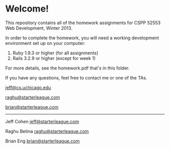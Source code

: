# Welcome!

This repository contains all of the homework assignments for CSPP 52553 Web Development, Winter 2013.

In order to complete the homework, you will need a working development environment set up on your computer:

1. Ruby 1.9.3 or higher (for all assignments)
2. Rails 3.2.9 or higher (except for week 1)

For more details, see the homework.pdf that's in this folder.


If you have any questions, feel free to contact me or one of the TAs.

jeff@cs.uchicago.edu

raghu@starterleague.com

brian@starterleague.com

---

Jeff Cohen
jeff@starterleague.com

Raghu Betina
raghu@starterleague.com

Brian Eng
brian@starterleague.com
